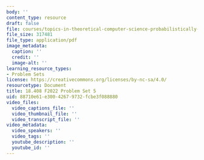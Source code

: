 ```yaml
---
body: ''
content_type: resource
draft: false
file: courses/topics-in-theoretical-computer-science-probabilistically-checkable-proofs/mit18_408f22_ps5.pdf
file_size: 317481
file_type: application/pdf
image_metadata:
  caption: ''
  credit: ''
  image-alt: ''
learning_resource_types:
- Problem Sets
license: https://creativecommons.org/licenses/by-nc-sa/4.0/
resourcetype: Document
title: 18.408 F2022 Problem Set 5
uid: 88710e61-e300-4267-9732-fcbe3f088880
video_files:
  video_captions_file: ''
  video_thumbnail_file: ''
  video_transcript_file: ''
video_metadata:
  video_speakers: ''
  video_tags: ''
  youtube_description: ''
  youtube_id: ''
---
```

